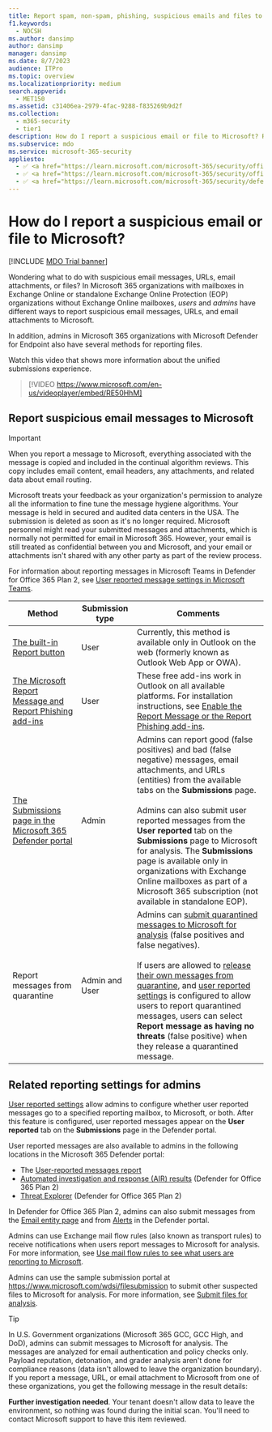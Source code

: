 ```yaml
---
title: Report spam, non-spam, phishing, suspicious emails and files to Microsoft
f1.keywords: 
  - NOCSH
ms.author: dansimp
author: dansimp
manager: dansimp
ms.date: 8/7/2023
audience: ITPro
ms.topic: overview
ms.localizationpriority: medium
search.appverid: 
  - MET150
ms.assetid: c31406ea-2979-4fac-9288-f835269b9d2f
ms.collection: 
  - m365-security
  - tier1
description: How do I report a suspicious email or file to Microsoft? Report messages, URLs, email attachments and files to Microsoft for analysis. Learn to report spam email and phishing emails.
ms.subservice: mdo
ms.service: microsoft-365-security
appliesto:
  - ✅ <a href="https://learn.microsoft.com/microsoft-365/security/office-365-security/eop-about" target="_blank">Exchange Online Protection</a>
  - ✅ <a href="https://learn.microsoft.com/microsoft-365/security/office-365-security/mdo-security-comparison#defender-for-office-365-plan-1-vs-plan-2-cheat-sheet" target="_blank">Microsoft Defender for Office 365 plan 1 and plan 2</a>
  - ✅ <a href="https://learn.microsoft.com/microsoft-365/security/defender/microsoft-365-defender" target="_blank">Microsoft 365 Defender</a>
---
```


# How do I report a suspicious email or file to Microsoft?

[!INCLUDE [MDO Trial banner](../includes/mdo-trial-banner.md)]

Wondering what to do with suspicious email messages, URLs, email attachments, or files? In Microsoft 365 organizations with mailboxes in Exchange Online or standalone Exchange Online Protection (EOP) organizations without Exchange Online mailboxes, *users* and *admins* have different ways to report suspicious email messages, URLs, and email attachments to Microsoft.

In addition, admins in Microsoft 365 organizations with Microsoft Defender for Endpoint also have several methods for reporting files.

Watch this video that shows more information about the unified submissions experience.
> [!VIDEO https://www.microsoft.com/en-us/videoplayer/embed/RE50HhM]

## Report suspicious email messages to Microsoft

> [!IMPORTANT]
>
> When you report a message to Microsoft, everything associated with the message is copied and included in the continual algorithm reviews. This copy includes email content, email headers, any attachments, and related data about email routing.
>
> Microsoft treats your feedback as your organization's permission to analyze all the information to fine tune the message hygiene algorithms. Your message is held in secured and audited data centers in the USA. The submission is deleted as soon as it's no longer required. Microsoft personnel might read your submitted messages and attachments, which is normally not permitted for email in Microsoft 365. However, your email is still treated as confidential between you and Microsoft, and your email or attachments isn't shared with any other party as part of the review process.
>
> For information about reporting messages in Microsoft Teams in Defender for Office 365 Plan 2, see [User reported message settings in Microsoft Teams](submissions-teams.md).

|Method|Submission type|Comments|
|---|---|---|
|[The built-in Report button](submissions-outlook-report-messages.md#use-the-built-in-report-button-in-outlook-on-the-web)|User|Currently, this method is available only in Outlook on the web (formerly known as Outlook Web App or OWA).|
|[The Microsoft Report Message and Report Phishing add-ins](submissions-outlook-report-messages.md#use-the-report-message-and-report-phishing-add-ins-in-outlook)|User|These free add-ins work in Outlook on all available platforms. For installation instructions, see [Enable the Report Message or the Report Phishing add-ins](submissions-users-report-message-add-in-configure.md).|
|[The Submissions page in the Microsoft 365 Defender portal](submissions-admin.md)|Admin|Admins can report good (false positives) and bad (false negative) messages, email attachments, and URLs (entities) from the available tabs on the **Submissions** page. <br><br> Admins can also submit user reported messages from the **User reported** tab on the **Submissions** page to Microsoft for analysis. The **Submissions** page is available only in organizations with Exchange Online mailboxes as part of a Microsoft 365 subscription (not available in standalone EOP).|
|Report messages from quarantine|Admin and User|Admins can [submit quarantined messages to Microsoft for analysis](quarantine-admin-manage-messages-files.md#report-email-to-microsoft-for-review-from-quarantine) (false positives and false negatives). <br><br> If users are allowed to [release their own messages from quarantine](quarantine-end-user.md#release-quarantined-email), and [user reported settings](submissions-user-reported-messages-custom-mailbox.md) is configured to allow users to report quarantined messages, users can select **Report message as having no threats** (false positive) when they release a quarantined message.|

## Related reporting settings for admins

[User reported settings](submissions-user-reported-messages-custom-mailbox.md) allow admins to configure whether user reported messages go to a specified reporting mailbox, to Microsoft, or both. After this feature is configured, user reported messages appear on the **User reported** tab on the **Submissions** page in the Defender portal.

User reported messages are also available to admins in the following locations in the Microsoft 365 Defender portal:

- The [User-reported messages report](reports-email-security.md#user-reported-messages-report)
- [Automated investigation and response (AIR) results](air-view-investigation-results.md) (Defender for Office 365 Plan 2)
- [Threat Explorer](threat-explorer-views.md) (Defender for Office 365 Plan 2)

In Defender for Office 365 Plan 2, admins can also submit messages from the [Email entity page](mdo-email-entity-page.md#actions-you-can-take-on-the-email-entity-page) and from [Alerts](../defender/investigate-alerts.md) in the Defender portal.

Admins can use Exchange mail flow rules (also known as transport rules) to receive notifications when users report messages to Microsoft for analysis. For more information, see [Use mail flow rules to see what users are reporting to Microsoft](/exchange/security-and-compliance/mail-flow-rules/use-rules-to-see-what-users-are-reporting-to-microsoft).

Admins can use the sample submission portal at <https://www.microsoft.com/wdsi/filesubmission> to submit other suspected files to Microsoft for analysis. For more information, see [Submit files for analysis](../intelligence/submission-guide.md).

> [!TIP]
> In U.S. Government organizations (Microsoft 365 GCC, GCC High, and DoD), admins can submit messages to Microsoft for analysis. The messages are analyzed for email authentication and policy checks only. Payload reputation, detonation, and grader analysis aren't done for compliance reasons (data isn't allowed to leave the organization boundary). If you report a message, URL, or email attachment to Microsoft from one of these organizations, you get the following message in the result details:
>
>   **Further investigation needed**. Your tenant doesn't allow data to leave the environment, so nothing was found during the initial scan. You'll need to contact Microsoft support to have this item reviewed.
